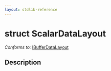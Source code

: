 ```yaml
---
layout: stdlib-reference
---
```


# struct ScalarDataLayout

*Conforms to:* [IBufferDataLayout](/stdlib-reference/interfaces/ibufferdatalayout-017b/index)

## Description



